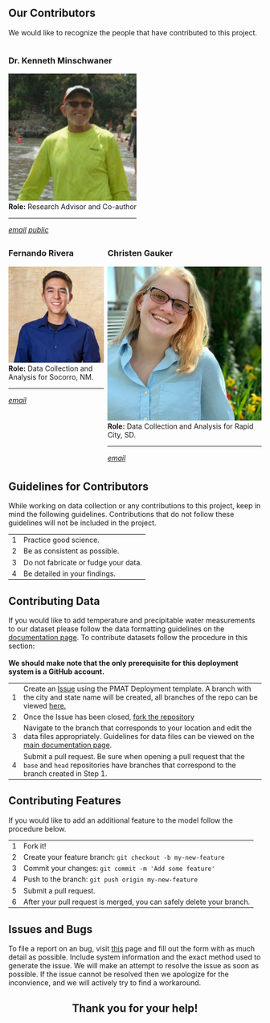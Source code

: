 <a id="top"></a>
<div id="our-peeps">
    <div class="collapsible">
        <div class="collapsible-header">
            <h2>Our Contributors</h2>
        </div>
        <div class="panel">
            <p>
                We would like to recognize the people that have contributed to this project.
            </p>
            <div style="display: flex">
                <div class="collapsible_1 collab">
                    <div class="panel" style="margin-bottom: 0; padding-bottom: 2%;">
                        <h3>Dr. Kenneth Minschwaner</h3>
                        <img width="100%" src="https://github.com/physicsgoddess1972/Precipitable-Water-Model/blob/docs/docs/assets/img/people/kminschwaner.jpg?raw=true/" alt="Kenneth Minschwaner">
                        <br>
                        <b style="font-weight: bold;">Role:</b> Research Advisor and Co-author
                        <hr>
                        <a class="button" target="_blank" style="width: 49%; text-align: center" href="mailto:kenneth.minschwaner@nmt.edu"><i class="material-icons">email</i></a>
                        <a class="button" target="_blank" style="width: 49%; text-align: center" href="http://kestrel.nmt.edu/~krm/Ken_home.html"><i class="material-icons">public</i></a>
                    </div>
                </div>
            </div>
            <div style="display: flex">
                <div class="collapsible_1 collab">
                    <div class="panel" style="margin-bottom: 0; padding-bottom: 2%;">
                        <h3>Fernando Rivera</h3>
                        <img width="100%" src="https://github.com/physicsgoddess1972/Precipitable-Water-Model/blob/docs/docs/assets/img/people/frivera.png?raw=true/" alt="Fernando Rivera">
                        <br>
                        <b style="font-weight: bold;">Role:</b> Data Collection and Analysis for Socorro, NM.
                        <hr>
                        <a class="button" target="_blank" style="width: 100%; text-align: center" href="mailto:fernando.rivera@student.nmt.edu"><i class="material-icons">email</i></a>
                    </div>
                </div>
                <div style="width: 5%"></div>
                <div class="collapsible_1 collab">
                    <div class="panel" style="margin-bottom: 0; padding-bottom: 2%;">
                        <h3>Christen Gauker</h3>
                        <img width="100%" src="https://github.com/physicsgoddess1972/Precipitable-Water-Model/blob/docs/docs/assets/img/people/cgauker.jpg?raw=true/" alt="Christen Gauker">
                        <br>
                        <b style="font-weight: bold;">Role:</b> Data Collection and Analysis for Rapid City, SD.
                        <hr>
                        <a class="button" target="_blank" style="width: 100%; text-align: center" href="mailto:christen.gauker@mines.sdsmt.edu"><i class="material-icons">email</i></a>
                    </div>
                </div>
            </div>
        </div>
    </div>
</div>
<div id="guidelines">
    <div class="collapsible">
        <div class="collapsible-header">
            <h2>Guidelines for Contributors</h2>
        </div>
        <div class="panel">
            While working on data collection or any contributions to this project, keep in mind
            the following guidelines. Contributions that do not follow these guidelines will
            not be included in the project.
            <div class="collapsible_1">
                <div class="guide panel">
                    <table class="usage">
                        <tbody>
                        <tr style="border: 0px;">
                            <td><span class="numbered">1</span></td>
                            <td>Practice good science.</td>
                        </tr>
                        <tr>
                            <td><span class="numbered">2</span></td>
                            <td>Be as consistent as possible.</td>
                        </tr>
                        <tr>
                            <td><span class="numbered">3</span></td>
                            <td>Do not fabricate or fudge your data.</td>
                        </tr>
                        <tr>
                            <td><span class="numbered">4</span></td>
                            <td>Be detailed in your findings.</td>
                        </tr>
                        </tbody>
                    </table>
                </div>
            </div>
        </div>
    </div>
</div>
<div id="give-data">
	<div class="collapsible">
		<div class="collapsible-header">
			<h2>Contributing Data</h2>
		</div>
		<div class="panel">
			If you would like to add temperature and precipitable water measurements to our dataset please follow the data formatting guidelines on the <a href="./index.html#data-format">documentation page</a>. To contribute datasets follow the procedure in this section:
			<br><br>
			<b>We should make note that the only prerequisite for this deployment system is a GitHub account. </b>
			<div class="collapsible_1">
				<div class="give-data panel">
					<table class="usage">
						<tbody>
							<tr style="border: 0px;">
								<td><span class="numbered">1</span></td>
								<td>Create an <a href="https://github.com/physicsgoddess1972/Precipitable-Water-Model/issues">Issue</a> using the PMAT Deployment template. A branch with the city and state name will be created, all branches of the repo can be viewed <a href="https://github.com/physicsgoddess1972/Precipitable-Water-Model/branches">here.</a> </td>
							</tr>
							<tr>
								<td><span class="numbered">2</span></td>
								<td>Once the Issue has been closed, <a href="https://github.com/physicsgoddess1972/Precipitable-Water-Model/fork">fork the repository</a></td>
							</tr>
							<tr>
								<td><span class="numbered">3</span></td>
								<td>Navigate to the branch that corresponds to your location and edit the data files appropriately. Guidelines for data files can be viewed on the <a href="https://physicsgoddess1972.github.io/Precipitable-Water-Model/">main documentation page</a>.</td>
							</tr>
							<tr>
								<td><span class="numbered">4</span></td>
								<td>Submit a pull request. Be sure when opening a pull request that the <code>base</code> and <code>head</code> repositories have branches that correspond to the branch created in Step 1. </td>
							</tr>
						</tbody>
					</table>
				</div>
			</div>
		</div>
	</div>
</div>
<div id="give-code">
	<div class="collapsible">
		<div class="collapsible-header">
			<h2>Contributing Features</h2>
		</div>
		<div class="panel">
			If you would like to add an additional feature to the model follow the procedure below.
			<div class="collapsible_1">
				<div class="give-code panel">
					<table class="usage">
						<tbody>
							<tr style="border: 0px;">
							    <td><span class="numbered">1</span></td>
							    <td>Fork it!</td>
							</tr>
							<tr>
							    <td><span class="numbered">2</span></td>
							    <td>Create your feature branch: <code>git checkout -b my-new-feature</code></td>
							</tr>
							<tr>
							    <td><span class="numbered">3</span></td>
							    <td>Commit your changes: <code>git commit -m 'Add some feature'</code></td>
							</tr>
							<tr>
							    <td><span class="numbered">4</span></td>
							    <td>Push to the branch: <code>git push origin my-new-feature</code></td>
							</tr>
							<tr>
							    <td><span class="numbered">5</span></td>
							    <td>Submit a pull request.</td>
							</tr>
							<tr>
							    <td><span class="numbered">6</span></td>
							    <td>After your pull request is merged, you can safely delete your branch.</td>
							</tr>
						</tbody>
					</table>
				</div>
			</div>
		</div>
	</div>
</div>
<div class="collapsible">
    <div class="collapsible-header">
        <h2>Issues and Bugs</h2>
    </div>
    <div class="panel">
        <p> To file a report on an bug, visit <a href="">this</a> page and fill out the form with as much detail as possible. Include system information and the exact method used to generate the issue. We will make an attempt to resolve the issue as soon as possible. If the issue cannot be resolved then we apologize for the inconvience, and we will actively try to find a workaround.</p>
    </div>
</div>
<div class="collapsible">
    <div class="collapsible-header" style="text-align: center">
        <h2>Thank you for your help!</h2>
    </div>
</div>
